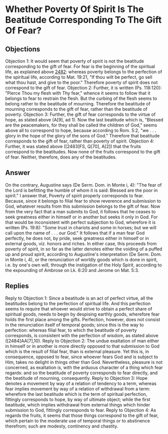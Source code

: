 # Whether Poverty Of Spirit Is The Beatitude Corresponding To The Gift Of Fear?
## Objections
Objection 1: It would seem that poverty of spirit is not the beatitude corresponding to the gift of fear. For fear is the beginning of the spiritual life, as explained above [2482](A[7]): whereas poverty belongs to the perfection of the spiritual life, according to Mat. 19:21, "If thou wilt be perfect, go sell what thou hast, and give to the poor." Therefore poverty of spirit does not correspond to the gift of fear.
Objection 2: Further, it is written (Ps. 118:120): "Pierce Thou my flesh with Thy fear," whence it seems to follow that it belongs to fear to restrain the flesh. But the curbing of the flesh seems to belong rather to the beatitude of mourning. Therefore the beatitude of mourning corresponds to the gift of fear, rather than the beatitude of poverty.
Objection 3: Further, the gift of fear corresponds to the virtue of hope, as stated above (A[9], ad 1). Now the last beatitude which is, "Blessed are the peacemakers, for they shall be called the children of God," seems above all to correspond to hope, because according to Rom. 5:2, "we . . . glory in the hope of the glory of the sons of God." Therefore that beatitude corresponds to the gift of fear, rather than poverty of spirit.
Objection 4: Further, it was stated above ([2483]FS, Q[70], A[2]) that the fruits correspond to the beatitudes. Now none of the fruits correspond to the gift of fear. Neither, therefore, does any of the beatitudes.
## Answer
On the contrary, Augustine says (De Serm. Dom. in Monte i, 4): "The fear of the Lord is befitting the humble of whom it is said: Blessed are the poor in spirit."
I answer that, Poverty of spirit properly corresponds to fear. Because, since it belongs to filial fear to show reverence and submission to God, whatever results from this submission belongs to the gift of fear. Now from the very fact that a man submits to God, it follows that he ceases to seek greatness either in himself or in another but seeks it only in God. For that would be inconsistent with perfect subjection to God, wherefore it is written (Ps. 19:8): "Some trust in chariots and some in horses; but we will call upon the name of . . . our God." It follows that if a man fear God perfectly, he does not, by pride, seek greatness either in himself or in external goods, viz. honors and riches. In either case, this proceeds from poverty of spirit, in so far as the latter denotes either the voiding of a puffed up and proud spirit, according to Augustine's interpretation (De Serm. Dom. in Monte i, 4), or the renunciation of worldly goods which is done in spirit, i.e. by one's own will, through the instigation of the Holy Spirit, according to the expounding of Ambrose on Lk. 6:20 and Jerome on Mat. 5:3.
## Replies
Reply to Objection 1: Since a beatitude is an act of perfect virtue, all the beatitudes belong to the perfection of spiritual life. And this perfection seems to require that whoever would strive to obtain a perfect share of spiritual goods, needs to begin by despising earthly goods, wherefore fear holds the first place among the gifts. Perfection, however, does not consist in the renunciation itself of temporal goods; since this is the way to perfection: whereas filial fear, to which the beatitude of poverty corresponds, is consistent with the perfection of wisdom, as stated above ([2484]AA[7],10).
Reply to Objection 2: The undue exaltation of man either in himself or in another is more directly opposed to that submission to God which is the result of filial fear, than is external pleasure. Yet this is, in consequence, opposed to fear, since whoever fears God and is subject to Him, takes no delight in things other than God. Nevertheless, pleasure is not concerned, as exaltation is, with the arduous character of a thing which fear regards: and so the beatitude of poverty corresponds to fear directly, and the beatitude of mourning, consequently.
Reply to Objection 3: Hope denotes a movement by way of a relation of tendency to a term, whereas fear implies movement by way of a relation of withdrawal from a term: wherefore the last beatitude which is the term of spiritual perfection, fittingly corresponds to hope, by way of ultimate object; while the first beatitude, which implies withdrawal from external things which hinder submission to God, fittingly corresponds to fear.
Reply to Objection 4: As regards the fruits, it seems that those things correspond to the gift of fear, which pertain to the moderate use of temporal things or to abstinence therefrom; such are modesty, continency and chastity.